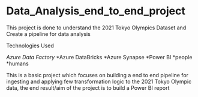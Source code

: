 # Data_Analysis_end_to_end_project
This project is done to understand the 2021 Tokyo Olympics Dataset and Create a pipeline for data analysis

Technologies Used

*Azure Data Factory*
*Azure DataBricks
*Azure Synapse
*Power BI
*people
*humans

This is a basic project which focuses on building a end to end pipeline for ingesting and applying few transformation logic to the 2021 Tokyo Olympic data, the end result/aim of the project 
is to build a Power BI report
